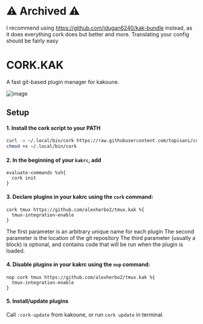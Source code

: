 # ⚠️ Archived ⚠️

I recommend using https://github.com/jdugan6240/kak-bundle instead, as it does everything cork does but better and more. Translating your config should be fairly easy

# CORK.KAK
A fast git-based plugin manager for kakoune.

![image](https://user-images.githubusercontent.com/3133596/128006548-3f1acb2e-3ab0-490e-98ba-8d0cdf1412b4.png)

## Setup

#### 1. Install the cork script to your PATH
```sh
curl -o ~/.local/bin/cork https://raw.githubusercontent.com/topisani/cork.kak/master/cork.sh
chmod +x ~/.local/bin/cork
```

#### 2. In the beginning of your `kakrc`, add
```kak
evaluate-commands %sh{
  cork init
}
```

#### 3. Declare plugins in your kakrc using the `cork` command:
```kak
cork tmux https://github.com/alexherbo2/tmux.kak %{
  tmux-integration-enable
}
```
The first parameter is an arbitrary unique name for each plugin
The second parameter is the location of the git repository
The third parameter (usually a block) is optional, and contains
code that will be run when the plugin is loaded.

#### 4. Disable plugins in your kakrc using the `nop` command:
```kak
nop cork tmux https://github.com/alexherbo2/tmux.kak %{
  tmux-integration-enable
}
```

#### 5. Install/update plugins
Call `:cork-update` from kakoune, or run `cork update` in terminal.
